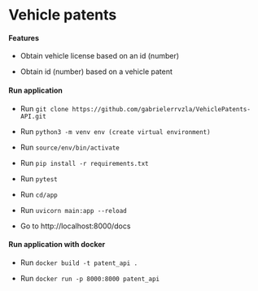 # Vehicle patents


#### Features
- Obtain vehicle license based on an id (number)

- Obtain id (number) based on a vehicle patent

#### Run application
- Run `git clone https://github.com/gabrielerrvzla/VehiclePatents-API.git`

- Run `python3 -m venv env (create virtual environment)`

- Run `source/env/bin/activate`

- Run `pip install -r requirements.txt`

- Run `pytest`

- Run `cd/app`

- Run `uvicorn main:app --reload`

- Go to http://localhost:8000/docs

#### Run application with docker
- Run `docker build -t patent_api .`

- Run `docker run -p 8000:8000 patent_api`
